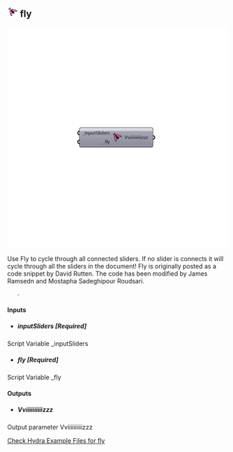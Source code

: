 ## ![](../../images/icons/fly.png) fly

![](../../images/components/fly.png)

Use Fly to cycle through all connected sliders. If no slider is connects it will cycle through all the sliders in the document!
       Fly is originally posted as a code snippet by David Rutten. The code has been modified by James Ramsedn and Mostapha Sadeghipour Roudsari.
 
       -
       

#### Inputs
* ##### inputSliders [Required]
Script Variable _inputSliders
* ##### fly [Required]
Script Variable _fly

#### Outputs
* ##### Vviiiiiiiiiizzz
Output parameter Vviiiiiiiiiizzz


[Check Hydra Example Files for fly](https://hydrashare.github.io/hydra/index.html?keywords=Ladybug_fly)